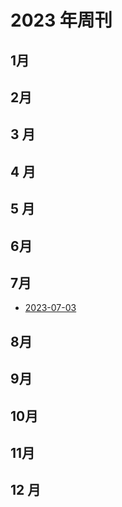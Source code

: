 # 2023 年周刊

## 1月

## 2月

## 3 月

## 4 月

## 5 月

## 6月

## 7月

- [2023-07-03](./2023-07-03/index)

## 8月

## 9月

## 10月

## 11月

## 12 月

